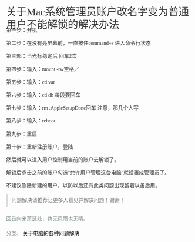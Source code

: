 <h1 class="postTitle" style="margin:0px 0px 20px;padding:0px;font-size:28px;font-weight:400;line-height:35px;color:#333333;height:35px;font-family:&quot;white-space:normal;background-color:#FFFFFF;">
	<a id="cb_post_title_url" class="postTitle2" href="http://www.cnblogs.com/code-f/articles/8064947.html" style="margin:0px;padding:0px;color:#333333;text-decoration-line:none;">关于Mac系统管理员账户改名字变为普通用户不能解锁的解决办法</a> 
</h1>
<div class="clear" style="margin:0px;padding:0px;clear:both;color:#7D8B8D;font-family:&quot;font-size:14px;white-space:normal;background-color:#FFFFFF;">
</div>
<div class="postBody" style="margin:0px;padding:0px;color:#7D8B8D;font-family:&quot;font-size:14px;white-space:normal;background-color:#FFFFFF;">
	<div id="cnblogs_post_body" class="blogpost-body" style="margin:0px 0px 20px;padding:0px;word-break:break-word;color:#333333;line-height:1.8;">
		<p style="margin:10px auto;padding:0px;">
			第一步：开机
		</p>
		<p style="margin:10px auto;padding:0px;">
			第二步：在没有亮屏幕前，一直按住command+s 进入命令行状态
		</p>
		<p style="margin:10px auto;padding:0px;">
			第三部：当光标稳定后 回车2次
		</p>
		<p style="margin:10px auto;padding:0px;">
			第四步：输入：mount -rw空格／
		</p>
		<p style="margin:10px auto;padding:0px;">
			第五步：输入：cd var
		</p>
		<p style="margin:10px auto;padding:0px;">
			第六步：输入：cd db 每段要回车
		</p>
		<p style="margin:10px auto;padding:0px;">
			第七步：输入：rm .AppleSetupDone回车 注意，那几个大写
		</p>
		<p style="margin:10px auto;padding:0px;">
			第八步：输入：reboot
		</p>
		<p style="margin:10px auto;padding:0px;">
			第九步：重启
		</p>
		<p style="margin:10px auto;padding:0px;">
			第十步：重新注册账户，登陆
		</p>
		<p style="margin:10px auto;padding:0px;">
			然后就可以进入用户控制用当前的账户去解锁了。
		</p>
		<p style="margin:10px auto;padding:0px;">
			解锁后点击之前的账户勾选"允许用户管理这台电脑"就设置成管理员了。
		</p>
		<p style="margin:10px auto;padding:0px;">
			不建议删除新建的用户，以防以后还有此类问题出现留着以备后用。
		</p>
		<blockquote style="margin:0px;padding:5px 10px;background:none;border-top:none;border-right:none;border-bottom:none;border-left:5px solid #DDDDDD;border-image:initial;">
			<p style="margin-top:0px;margin-bottom:0px;padding:0px;color:#777777;">
				问题解决请推荐让更多人看见并解决问题！谢谢！
			</p>
		</blockquote>
	</div>
	<div id="MySignature" style="margin:0px;padding:0px;">
		回首向来萧瑟处，也无风雨也无晴。
	</div>
	<div class="clear" style="margin:0px;padding:0px;clear:both;">
	</div>
	<div id="blog_post_info_block" style="margin:20px 0px 0px;padding:0px;">
		<div id="BlogPostCategory" style="margin:0px 0px 10px;padding:0px;">
			分类:&nbsp;<a href="http://www.cnblogs.com/code-f/category/1133590.html" target="_blank" style="margin:0px 0px 0px 10px;padding:0px;color:#000000;text-decoration-line:none;">关于电脑的各种问题解决</a> 
		</div>
	</div>
</div>